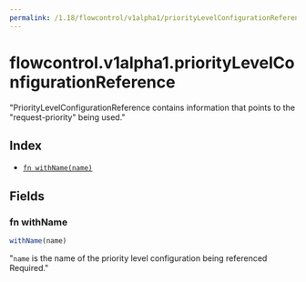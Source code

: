 ```yaml
---
permalink: /1.18/flowcontrol/v1alpha1/priorityLevelConfigurationReference/
---
```


# flowcontrol.v1alpha1.priorityLevelConfigurationReference

"PriorityLevelConfigurationReference contains information that points to the \"request-priority\" being used."

## Index

* [`fn withName(name)`](#fn-withname)

## Fields

### fn withName

```ts
withName(name)
```

"`name` is the name of the priority level configuration being referenced Required."
